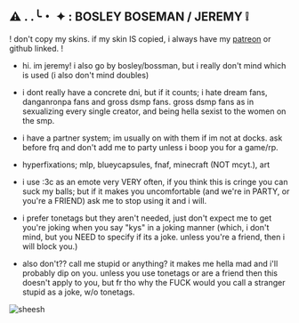 ## ⚠ . .╰・ ✦ : BOSLEY BOSEMAN / JEREMY ❕

! don't copy my skins. if my skin IS copied, i always have my [patreon](https://www.patreon.com/cloudbay?fan_landing=true) or github linked. !

- hi. im jeremy! i also go by bosley/bossman, but i really don't mind which is used (i also don't mind doubles)

- i dont really have a concrete dni, but if it counts; i hate dream fans, danganronpa fans and gross dsmp fans. gross dsmp fans as in sexualizing every single creator, and being hella sexist to the women on the smp.

- i have a partner system; im usually on with them if im not at docks. ask before frq and don't add me to party unless i boop you for a game/rp.

- hyperfixations; mlp, blueycapsules, fnaf, minecraft (NOT mcyt.), art

- i use :3c as an emote very VERY often, if you think this is cringe you can suck my balls; but if it makes you uncomfortable (and we're in PARTY, or you're a FRIEND) ask me to stop using it and i will.

- i prefer tonetags but they aren't needed, just don't expect me to get you're joking when you say "kys" in a joking manner (which, i don't mind, but you NEED to specify if its a joke. unless you're a friend, then i will block you.)

- also don't?? call me stupid or anything? it makes me hella mad and i'll probably dip on you. unless you use tonetags or are a friend then this doesn't apply to you, but fr tho why the FUCK would you call a stranger stupid as a joke, w/o tonetags.

![sheesh](https://pbs.twimg.com/media/Eco06m3X0AAUOcc.jpg:small)

